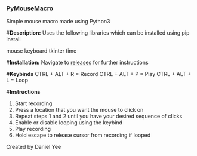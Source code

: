 ### PyMouseMacro
Simple mouse macro made using Python3

#**Description:**
Uses the following libraries which can be installed using pip install

mouse
keyboard
tkinter
time

#**Installation:**
Navigate to [releases](https://github.com/danyee1688/PyMouseMacro/releases) for further instructions

#**Keybinds**
CTRL + ALT + R = Record
CTRL + ALT + P = Play
CTRL + ALT + L = Loop

#**Instructions**
1. Start recording
2. Press a location that you want the mouse to click on
3. Repeat steps 1 and 2 until you have your desired sequence of clicks
4. Enable or disable looping using the keybind
5. Play recording
6. Hold escape to release cursor from recording if looped

Created by Daniel Yee
